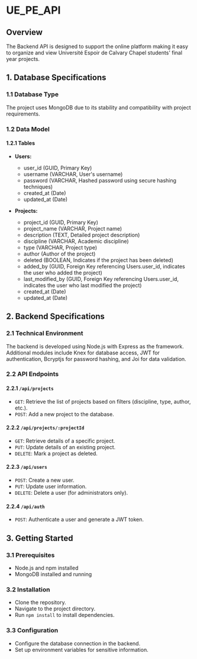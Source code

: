 # UE_PE_API

## Overview

The Backend API is designed to support the online platform making it easy to organize and view Université Espoir de Calvary Chapel students' final year projects.

## 1. Database Specifications

### 1.1 Database Type

The project uses MongoDB due to its stability and compatibility with project requirements.

### 1.2 Data Model

#### 1.2.1 Tables

- **Users:**
  - user_id (GUID, Primary Key)
  - username (VARCHAR, User's username)
  - password (VARCHAR, Hashed password using secure hashing techniques)
  - created_at (Date)
  - updated_at (Date)

- **Projects:**
  - project_id (GUID, Primary Key)
  - project_name (VARCHAR, Project name)
  - description (TEXT, Detailed project description)
  - discipline (VARCHAR, Academic discipline)
  - type (VARCHAR, Project type)
  - author (Author of the project)
  - deleted (BOOLEAN, Indicates if the project has been deleted)
  - added_by (GUID, Foreign Key referencing Users.user_id, indicates the user who added the project)
  - last_modified_by (GUID, Foreign Key referencing Users.user_id, indicates the user who last modified the project)
  - created_at (Date)
  - updated_at (Date)

## 2. Backend Specifications

### 2.1 Technical Environment

The backend is developed using Node.js with Express as the framework. Additional modules include Knex for database access, JWT for authentication, Bcryptjs for password hashing, and Joi for data validation.

### 2.2 API Endpoints

#### 2.2.1 `/api/projects`

- `GET`: Retrieve the list of projects based on filters (discipline, type, author, etc.).
- `POST`: Add a new project to the database.

#### 2.2.2 `/api/projects/:projectId`

- `GET`: Retrieve details of a specific project.
- `PUT`: Update details of an existing project.
- `DELETE`: Mark a project as deleted.

#### 2.2.3 `/api/users`

- `POST`: Create a new user.
- `PUT`: Update user information.
- `DELETE`: Delete a user (for administrators only).

#### 2.2.4 `/api/auth`

- `POST`: Authenticate a user and generate a JWT token.

## 3. Getting Started

### 3.1 Prerequisites

- Node.js and npm installed
- MongoDB installed and running

### 3.2 Installation

- Clone the repository.
- Navigate to the project directory.
- Run `npm install` to install dependencies.

### 3.3 Configuration

- Configure the database connection in the backend.
- Set up environment variables for sensitive information.
